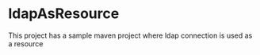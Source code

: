 # ldapAsResource
This project has a sample maven project where ldap connection is used as a resource
